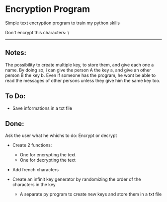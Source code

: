 # Encryption Program
Simple text encryption program to train my python skills

Don't encrypt this characters: \ 

---

## Notes:

The possibility to create multiple key, to store them, and give each one a name. By doing so, i can give the person A the key a, and give an other person B the key b. Even if someone has the program, he wont be able to read the messages of other persons unless they give him the same key too.


## To Do:



- Save informations in a txt file




## Done:

Ask the user what he whichs to do: Encrypt or decrypt

- Create 2 functions:
    - One for encrypting the text 
    - One for decrypting the text

- Add french characters

- Create an infinit key generator by randomizing the order of the characters in the key
    - A separate py program to create new keys and store them in a txt file